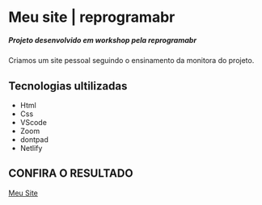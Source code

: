 # Meu site | reprogramabr

<h5> Projeto desenvolvido em workshop pela reprogramabr </h5>

<p> Criamos um site pessoal seguindo o ensinamento da monitora do projeto. </p> 

<h2> Tecnologias ultilizadas</h2>

<ul>
    <li>Html</li>
    <li>Css</li>
    <li>VScode</li>
    <li>Zoom</li>
    <li>dontpad</li>
    <li>Netlify</li>
</ul>

<h2> CONFIRA O RESULTADO </h2>

[Meu Site](https://sitedariane.netlify.com)
